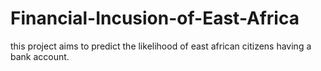 # Financial-Incusion-of-East-Africa
this project aims to predict the likelihood of east african citizens having a bank account.
